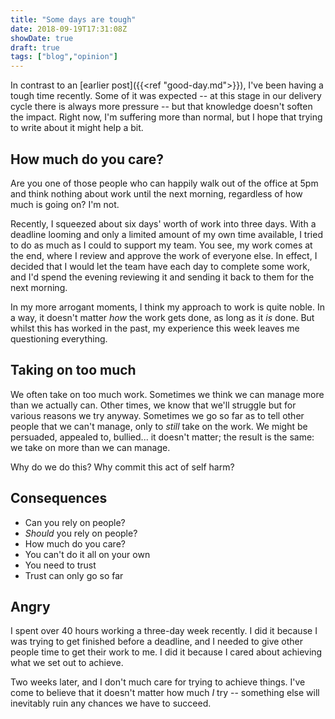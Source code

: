 ```yaml
---
title: "Some days are tough"
date: 2018-09-19T17:31:08Z
showDate: true
draft: true
tags: ["blog","opinion"]
---
```


In contrast to an [earlier post]({{<ref "good-day.md">}}), I've been having a tough time recently. Some of it was expected -- at this stage in our delivery cycle there is always more pressure -- but that knowledge doesn't soften the impact. Right now, I'm suffering more than normal, but I hope that trying to write about it might help a bit.

## How much do you care?

Are you one of those people who can happily walk out of the office at 5pm and think nothing about work until the next morning, regardless of how much is going on? I'm not.

Recently, I squeezed about six days' worth of work into three days. With a deadline looming and only a limited amount of my own time available, I tried to do as much as I could to support my team. You see, my work comes at the end, where I review and approve the work of everyone else. In effect, I decided that I would let the team have each day to complete some work, and I'd spend the evening reviewing it and sending it back to them for the next morning.

In my more arrogant moments, I think my approach to work is quite noble. In a way, it doesn't matter *how* the work gets done, as long as it *is* done. But whilst this has worked in the past, my experience this week leaves me questioning everything.

## Taking on too much

We often take on too much work. Sometimes we think we can manage more than we actually can. Other times, we know that we'll struggle but for various reasons we try anyway. Sometimes we go so far as to tell other people that we can't manage, only to *still* take on the work. We might be persuaded, appealed to, bullied... it doesn't matter; the result is the same: we take on more than we can manage.

Why do we do this? Why commit this act of self harm?

## Consequences




* Can you rely on people?
* *Should* you rely on people?
* How much do you care?
* You can't do it all on your own
* You need to trust
* Trust can only go so far

## Angry

I spent over 40 hours working a three-day week recently. I did it because I was trying to get finished before a deadline, and I needed to give other people time to get their work to me. I did it because I cared about achieving what we set out to achieve.

Two weeks later, and I don't much care for trying to achieve things. I've come to believe that it doesn't matter how much *I* try -- something else will inevitably ruin any chances we have to succeed.
